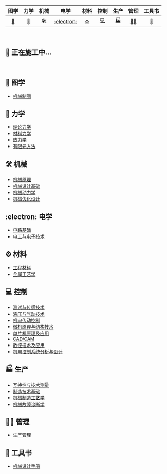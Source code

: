 
| 图学 | 力学 | 机械 | 电学 | 材料 | 控制 | 生产 | 管理 | 工具书 |
| :----: | :----: | :----: | :----: | :----: | :----: | :----: | :----: | :----: |
| [:triangular_ruler:](#triangular_ruler-图学) | [:magnet:](#magnet-力学) | [:hammer_and_wrench:](#hammer_and_wrench-机械) | [:electron:](#electron-电学) | [:gear:](#gear-材料) | [:computer:](#computer-控制) |[:factory:](#factory-生产)| [:woman_mechanic:](#woman_mechanic-管理) |[:book:](#book-工具书)|

<br>

## :muscle: 正在施工中...

<br>

## :triangular_ruler: 图学

- [机械制图](https://github.com/li-yizhi/Mechanical-Engineer/blob/master/notes/机械制图%20-%20目录.md)


## :magnet: 力学

- [理论力学](https://github.com/li-yizhi/Mechanical-Engineer/blob/master/notes/理论力学%20-%20目录.md)
- [材料力学](https://github.com/li-yizhi/Mechanical-Engineer/blob/master/notes/材料力学%20-%20目录.md)
- [热力学](https://github.com/li-yizhi/Mechanical-Engineer/blob/master/notes/热力学%20-%20目录.md)
- [有限元方法](https://github.com/li-yizhi/Mechanical-Engineer/blob/master/notes/有限元方法%20-%20目录.md)


## :hammer_and_wrench: 机械 

- [机械原理](https://github.com/li-yizhi/Mechanical-Engineer/blob/master/notes/机械原理%20-%20目录.md)
- [机械设计基础](https://github.com/li-yizhi/Mechanical-Engineer/blob/master/notes/机械设计基础%20-%20目录.md)
- [机械动力学](https://github.com/li-yizhi/Mechanical-Engineer/blob/master/notes/机械动力学%20-%20目录.md)
- [机械优化设计](https://github.com/li-yizhi/Mechanical-Engineer/blob/master/notes/机械优化设计%20-%20目录.md)


## :electron: 电学

- [电路基础](https://github.com/li-yizhi/Mechanical-Engineer/blob/master/notes/电路基础%20-%20目录.md)
- [电工与电子技术](https://github.com/li-yizhi/Mechanical-Engineer/blob/master/notes/电工与电子技术%20-%20目录.md)

## :gear: 材料

- [工程材料](https://github.com/li-yizhi/Mechanical-Engineer/blob/master/notes/工程材料%20-%20目录.md)
- [金属工艺学](https://github.com/li-yizhi/Mechanical-Engineer/blob/master/notes/金属工艺学%20-%20目录.md)

## :computer: 控制

- [测试与传感技术](https://github.com/li-yizhi/Mechanical-Engineer/blob/master/notes/测试与传感技术%20-%20目录.md)
- [液压与气动技术](https://github.com/li-yizhi/Mechanical-Engineer/blob/master/notes/液压与气动技术%20-%20目录.md)
- [机电传动控制](https://github.com/li-yizhi/Mechanical-Engineer/blob/master/notes/机电传动控制%20-%20目录.md)
- [微机原理与结构技术](https://github.com/li-yizhi/Mechanical-Engineer/blob/master/notes/微机原理与结构技术%20-%20目录.md)
- [单片机原理及应用](https://github.com/li-yizhi/Mechanical-Engineer/blob/master/notes/单片机原理及应用%20-%20目录.md)
- [CAD/CAM](https://github.com/li-yizhi/Mechanical-Engineer/blob/master/notes/CAD/CAM%20-%20目录.md)
- [数控技术及应用](https://github.com/li-yizhi/Mechanical-Engineer/blob/master/notes/数控技术及应用%20-%20目录.md)
- [机电控制系统分析与设计](https://github.com/li-yizhi/Mechanical-Engineer/blob/master/notes/机电控制系统分析与设计%20-%20目录.md)

## :factory: 生产 

- [互换性与技术测量](https://github.com/li-yizhi/Mechanical-Engineer/blob/master/notes/互换性与技术测量%20-%20目录.md)
- [制造技术基础](https://github.com/li-yizhi/Mechanical-Engineer/blob/master/notes/制造技术基础%20-%20目录.md)
- [机械制造工艺学](https://github.com/li-yizhi/Mechanical-Engineer/blob/master/notes/机械制造工艺学%20-%20目录.md)
- [机械故障诊断学](https://github.com/li-yizhi/Mechanical-Engineer/blob/master/notes/机械故障诊断学%20-%20目录.md)


## :woman_mechanic: 管理 

- [生产管理](https://github.com/li-yizhi/Mechanical-Engineer/blob/master/notes/生产管理%20-%20目录.md)

## :book: 工具书 

- [机械设计手册](https://github.com/li-yizhi/Mechanical-Engineer/blob/master/notes/机械设计手册.md)

